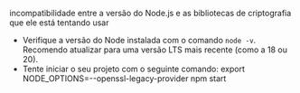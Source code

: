 incompatibilidade entre a versão do Node.js e as bibliotecas de criptografia que ele está tentando usar

- Verifique a versão do Node instalada com o comando `node -v`. Recomendo atualizar para uma versão LTS mais recente (como a 18 ou 20).
- Tente iniciar o seu projeto com o seguinte comando:
export NODE_OPTIONS=--openssl-legacy-provider
npm start